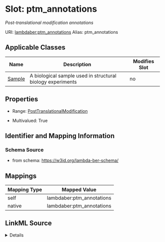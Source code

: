 

# Slot: ptm_annotations 


_Post-translational modification annotations_





URI: [lambdaber:ptm_annotations](https://w3id.org/lambda-ber-schema/ptm_annotations)
Alias: ptm_annotations

<!-- no inheritance hierarchy -->





## Applicable Classes

| Name | Description | Modifies Slot |
| --- | --- | --- |
| [Sample](Sample.md) | A biological sample used in structural biology experiments |  no  |






## Properties

* Range: [PostTranslationalModification](PostTranslationalModification.md)

* Multivalued: True




## Identifier and Mapping Information






### Schema Source


* from schema: https://w3id.org/lambda-ber-schema/




## Mappings

| Mapping Type | Mapped Value |
| ---  | ---  |
| self | lambdaber:ptm_annotations |
| native | lambdaber:ptm_annotations |




## LinkML Source

<details>
```yaml
name: ptm_annotations
description: Post-translational modification annotations
from_schema: https://w3id.org/lambda-ber-schema/
rank: 1000
alias: ptm_annotations
owner: Sample
domain_of:
- Sample
range: PostTranslationalModification
multivalued: true
inlined: true
inlined_as_list: true

```
</details>